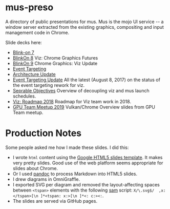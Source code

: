 # mus-preso
A directory of public presentations for mus. Mus is the mojo UI service -- a window
server extracted from the existing graphics, compositing and input management
code in Chrome. 

Slide decks here:

*  [Blink-on 7](https://chromium.github.io/mus-preso/blinkon/index.html)
*  [BlinkOn 8](https://chromium.github.io/mus-preso/blinkon8/index.html) Viz: Chrome Graphics Futures
*  [BlinkOn 9](https://chromium.github.io/mus-preso/blinkon9/index.html) Chrome Graphics: Viz Update 
*  [Event Targeting](https://chromium.github.io/mus-preso/events/index.html)
*  [Architecture Update](https://chromium.github.io/mus-preso/archi/index.html)
*  [Event Targeting Update](https://chromium.github.io/mus-preso/eventupdate/index.html) All the latest (August 8, 2017) on the status of the event targeting rework for viz.
*  [Seprable Objectives](https://chromium.github.io/mus-preso/twogoals/index.html) Overview of decoupling viz and mus launch schedules.
*  [Viz: Roadmap 2018](https://chromium.github.io/mus-preso/roadmap18/index.html) Roadmap for Viz team work in 2018.
*  [GPU Team Meetup 2019](https://chromium.github.io/mus-preso/gpumeetup19/slides.html) Vulkan/Chrome Overview slides from GPU Team meetup.

# Production Notes
Some people asked me how I made these slides. I did this:

* I wrote `html` content using the [Google HTML5 slides template](https://code.google.com/archive/p/html5slides/). It makes very pretty slides. Good use of the web platform seems appropriate for slides about Chrome.
* Or I used [pandoc](http://pandoc.org) to process Markdown into HTML5 slides.
* I drew diagrams in OmniGraffle.
* I exported SVG per diagram and removed the layout-affecting spaces between `<tspan>` elements with the following [sam](http://doc.cat-v.org/bell_labs/sam_lang_tutorial/) script: `X/\.svg$/  ,x:</tspan>[\n ]*<tspan: x:>[\n ]*<: c:><:`.
* The slides are served via GitHub pages.
